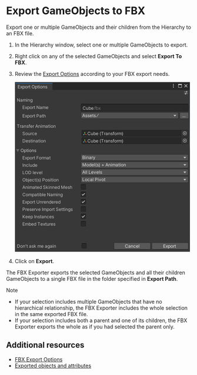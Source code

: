# Export GameObjects to FBX

Export one or multiple GameObjects and their children from the Hierarchy to an FBX file.

1. In the Hierarchy window, select one or multiple GameObjects to export.

2. Right click on any of the selected GameObjects and select **Export To FBX**.

3. Review the [Export Options](ref-export-options.md) according to your FBX export needs.

   ![Export Options window](images/FBXExporter_ExportOptionsWindow.png)

4. Click on **Export**.

The FBX Exporter exports the selected GameObjects and all their children GameObjects to a single FBX file in the folder specified in **Export Path**.

>[!NOTE]
>* If your selection includes multiple GameObjects that have no hierarchical relationship, the FBX Exporter includes the whole selection in the same exported FBX file.
>* If your selection includes both a parent and one of its children, the FBX Exporter exports the whole as if you had selected the parent only.

## Additional resources

* [FBX Export Options](ref-export-options.md)
* [Exported objects and attributes](features-behaviors-exported-attributes.md)
